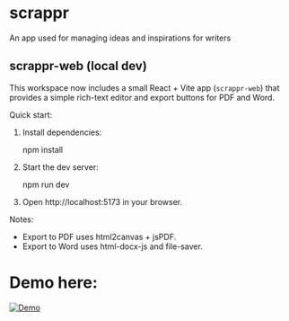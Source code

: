 # scrappr
An app used for managing ideas and inspirations for writers

## scrappr-web (local dev)

This workspace now includes a small React + Vite app (`scrappr-web`) that provides a simple rich-text editor and export buttons for PDF and Word.

Quick start:

1. Install dependencies:

	npm install

2. Start the dev server:

	npm run dev

3. Open http://localhost:5173 in your browser.

Notes:
- Export to PDF uses html2canvas + jsPDF.
- Export to Word uses html-docx-js and file-saver.

# Demo here:

[![Demo](https://img.youtube.com/vi/t5cJEN5DwcY/0.jpg)](https://www.youtube.com/watch?v=t5cJEN5DwcY)
